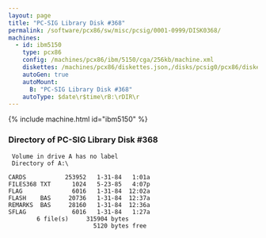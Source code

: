 ```yaml
---
layout: page
title: "PC-SIG Library Disk #368"
permalink: /software/pcx86/sw/misc/pcsig/0001-0999/DISK0368/
machines:
  - id: ibm5150
    type: pcx86
    config: /machines/pcx86/ibm/5150/cga/256kb/machine.xml
    diskettes: /machines/pcx86/diskettes.json,/disks/pcsig0/pcx86/diskettes.json
    autoGen: true
    autoMount:
      B: "PC-SIG Library Disk #368"
    autoType: $date\r$time\rB:\rDIR\r
---
```


{% include machine.html id="ibm5150" %}

### Directory of PC-SIG Library Disk #368

     Volume in drive A has no label
     Directory of A:\

    CARDS           253952   1-31-84   1:01a
    FILES368 TXT      1024   5-23-85   4:07p
    FLAG              6016   1-31-84  12:02a
    FLASH    BAS     20736   1-31-84  12:37a
    REMARKS  BAS     28160   1-31-84  12:36a
    SFLAG             6016   1-31-84   1:27a
            6 file(s)     315904 bytes
                            5120 bytes free
